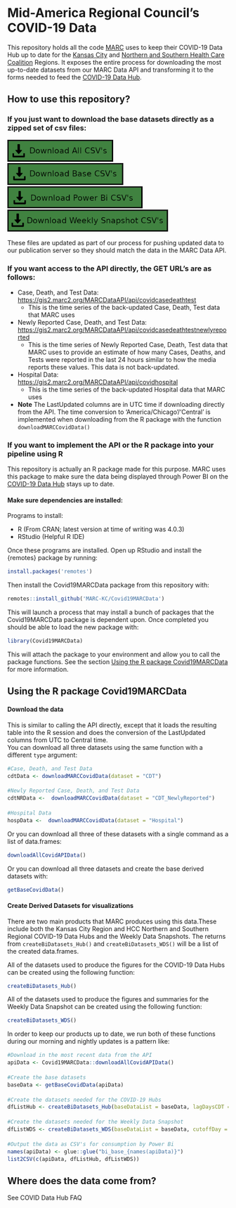 
<!-- README.md is generated from README.Rmd. Please edit that file -->

# Mid-America Regional Council’s COVID-19 Data

This repository holds all the code [MARC](https://www.marc.org/) uses to
keep their COVID-19 Data Hub up to date for the [Kansas
City](https://marc2.org/covidhub/) and [Northern and Southern Health
Care Coalition](https://marc2.org/hcchub/) Regions. It exposes the
entire process for downloading the most up-to-date datasets from our
MARC Data API and transforming it to the forms needed to feed the
[COVID-19 Data Hub](https://marc2.org/covidhub/).

## How to use this repository?

### If you just want to download the base datasets directly as a zipped set of csv files:

<!-- [<img src="man/figures/downloadCSVs.png" height="50px">](https://marc2.org/coviddata/regionalcovid_datadictionary.xlsx) -->

[<img src="man/figures/downloadAllCSVs.png" height="50px" title="Download All COVID-19 Datasets as Zipped CSV's">](https://marc2.org/coviddata/CovidData_All.zip)
[<img src="man/figures/downloadBaseCSVs.png" height="50px" title="Download All API COVID-19 Datasets as Zipped CSV's">](https://marc2.org/coviddata/CovidData_Base.zip)  
[<img src="man/figures/downloadPowerBiCSVs.png" height="50px" title="Download All Power BI COVID-19 Datasets as Zipped CSV's">](https://marc2.org/coviddata/CovidData_PBI.zip)
[<img src="man/figures/downloadWeeklySnapshotCSVs.png" height="50px" title="Download All Weekly Data Snapshot COVID-19 Datasets as Zipped CSV's">](https://marc2.org/coviddata/CovidData_WDS.zip)

These files are updated as part of our process for pushing updated data
to our publication server so they should match the data in the MARC Data
API.

### If you want access to the API directly, the GET URL’s are as follows:

-   Case, Death, and Test Data:
    </br><https://gis2.marc2.org/MARCDataAPI/api/covidcasedeathtest>
    -   This is the time series of the back-updated Case, Death, Test
        data that MARC uses
-   Newly Reported Case, Death, and Test Data:
    </br><https://gis2.marc2.org/MARCDataAPI/api/covidcasedeathtestnewlyreported>
    -   This is the time series of Newly Reported Case, Death, Test data
        that MARC uses to provide an estimate of how many Cases, Deaths,
        and Tests were reported in the last 24 hours similar to how the
        media reports these values. This data is not back-updated.
-   Hospital Data:
    </br><https://gis2.marc2.org/MARCDataAPI/api/covidhospital>
    -   This is the time series of the back-updated Hospital data that
        MARC uses
-   **Note** The LastUpdated columns are in UTC time if downloading
    directly from the API. The time conversion to
    ‘America/Chicago’/‘Central’ is implemented when downloading from the
    R package with the function `downloadMARCCovidData()`

### If you want to implement the API or the R package into your pipeline using R

This repository is actually an R package made for this purpose. MARC
uses this package to make sure the data being displayed through Power BI
on the [COVID-19 Data Hub](https://marc2.org/covidhub/) stays up to
date.

#### Make sure dependencies are installed:

Programs to install:

-   R (From CRAN; latest version at time of writing was 4.0.3)
-   RStudio (Helpful R IDE)

Once these programs are installed. Open up RStudio and install the
{remotes} package by running:

``` r
install.packages('remotes')
```

Then install the Covid19MARCData package from this repository with:

``` r
remotes::install_github('MARC-KC/Covid19MARCData')
```

This will launch a process that may install a bunch of packages that the
Covid19MARCData package is dependent upon. Once completed you should be
able to load the new package with:

``` r
library(Covid19MARCData)
```

This will attach the package to your environment and allow you to call
the package functions. See the section [Using the R package
Covid19MARCData](#using-the-r-package-covid19marcdata) for more
information.

## Using the R package Covid19MARCData

#### Download the data

This is similar to calling the API directly, except that it loads the
resulting table into the R session and does the conversion of the
LastUpdated columns from UTC to Central time.  
You can download all three datasets using the same function with a
different `type` argument:

``` r
#Case, Death, and Test Data
cdtData <- downloadMARCCovidData(dataset = "CDT")

#Newly Reported Case, Death, and Test Data
cdtNRData <-  downloadMARCCovidData(dataset = "CDT_NewlyReported")

#Hospital Data
hospData <-  downloadMARCCovidData(dataset = "Hospital")
```

Or you can download all three of these datasets with a single command as
a list of data.frames:

``` r
downloadAllCovidAPIData()
```

Or you can download all three datasets and create the base derived
datasets with:

``` r
getBaseCovidData()
```

#### Create Derived Datasets for visualizations

There are two main products that MARC produces using this data.These
include both the Kansas City Region and HCC Northern and Southern
Regional COVID-19 Data Hubs and the Weekly Data Snapshots. The returns
from `createBiDatasets_Hub()` and `createBiDatasets_WDS()` will be a
list of the created data.frames.

All of the datasets used to produce the figures for the COVID-19 Data
Hubs can be created using the following function:

``` r
createBiDatasets_Hub()
```

All of the datasets used to produce the figures and summaries for the
Weekly Data Snapshot can be created using the following function:

``` r
createBiDatasets_WDS()
```

In order to keep our products up to date, we run both of these functions
during our morning and nightly updates is a pattern like:

``` r
#Download in the most recent data from the API 
apiData <- Covid19MARCData::downloadAllCovidAPIData()

#Create the base datasets
baseData <- getBaseCovidData(apiData)

#Create the datasets needed for the COVID-19 Hubs
dfListHub <- createBiDatasets_Hub(baseDataList = baseData, lagDaysCDT = 10, lagDaysHosp = 2)

#Create the datasets needed for the Weekly Data Snapshot
dfListWDS <- createBiDatasets_WDS(baseDataList = baseData, cutoffDay = 'Sunday', lagDaysCDT = 10, lagDaysHosp = 2)

#Output the data as CSV's for consumption by Power Bi
names(apiData) <- glue::glue("bi_base_{names(apiData)}")
list2CSV(c(apiData, dfListHub, dfListWDS))
```

## Where does the data come from?

See COVID Data Hub FAQ
